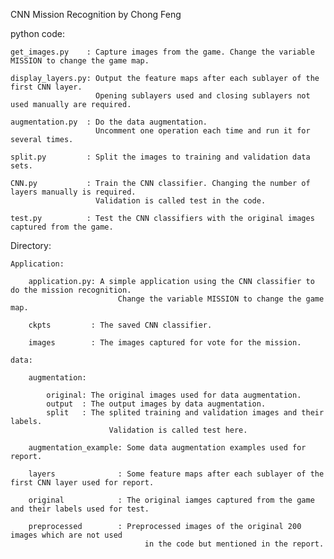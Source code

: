 CNN Mission Recognition by Chong Feng

python code:

	get_images.py    : Capture images from the game. Change the variable MISSION to change the game map.

	display_layers.py: Output the feature maps after each sublayer of the first CNN layer. 
	                   Opening sublayers used and closing sublayers not used manually are required.

	augmentation.py  : Do the data augmentation. 
	                   Uncomment one operation each time and run it for several times.

	split.py         : Split the images to training and validation data sets.

	CNN.py           : Train the CNN classifier. Changing the number of layers manually is required. 
	                   Validation is called test in the code.

	test.py          : Test the CNN classifiers with the original images captured from the game.

Directory:

	Application:

		application.py: A simple application using the CNN classifier to do the mission recognition. 
	                        Change the variable MISSION to change the game map.

		ckpts         : The saved CNN classifier.

		images        : The images captured for vote for the mission.

	data:
	
		augmentation:

			original: The original images used for data augmentation.
			output  : The output images by data augmentation.
			split   : The splited training and validation images and their labels. 
		                  Validation is called test here. 

		augmentation_example: Some data augmentation examples used for report.

		layers              : Some feature maps after each sublayer of the first CNN layer used for report.

		original            : The original iamges captured from the game and their labels used for test.

		preprocessed        : Preprocessed images of the original 200 images which are not used 
	                              in the code but mentioned in the report.
